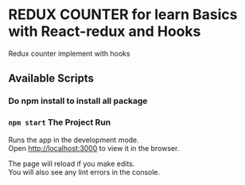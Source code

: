 # REDUX COUNTER for learn Basics with React-redux and Hooks

Redux counter implement with hooks 

## Available Scripts

### Do npm install to install all package


### `npm start` The Project Run

Runs the app in the development mode.\
Open [http://localhost:3000](http://localhost:3000) to view it in the browser.

The page will reload if you make edits.\
You will also see any lint errors in the console.
